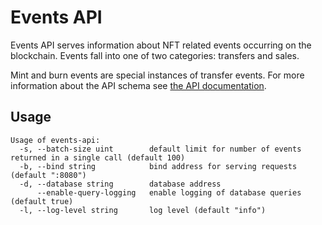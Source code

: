 # Events API

Events API serves information about NFT related events occurring on the blockchain.
Events fall into one of two categories: transfers and sales.

Mint and burn events are special instances of transfer events.
For more information about the API schema see [the API documentation](/docs/events-api.md).

## Usage

```
Usage of events-api:
  -s, --batch-size uint        default limit for number of events returned in a single call (default 100)
  -b, --bind string            bind address for serving requests (default ":8080")
  -d, --database string        database address
      --enable-query-logging   enable logging of database queries (default true)
  -l, --log-level string       log level (default "info")
```
